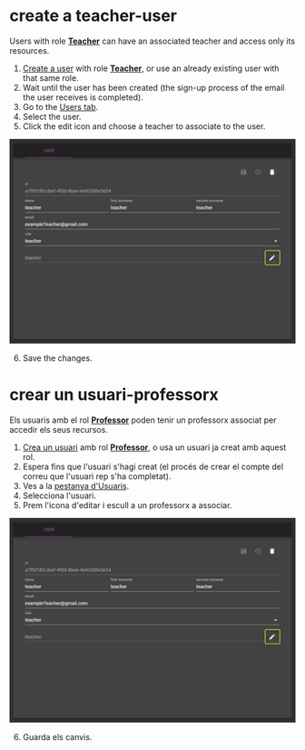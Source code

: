 # create a teacher-user
Users with role [**Teacher**](../basics/roles.md#teacher) can have an associated teacher and access only its resources.

1. [Create a user](create-a-user.md#create-a-user) with role [**Teacher**](../basics/roles.md#teacher), or use an already existing user with that same role.
2. Wait until the user has been created (the sign-up process of the email the user receives is completed).
3. Go to the  [Users tab](https://c4.xamfra.net/app/home/users).
4. Select the user.
5. Click the edit icon and choose a teacher to associate to the user.


![how to edit the teacher associated to a user](/img/editing-user-teacher.png)

6. Save the changes.

# crear un usuari-professorx
Els usuaris amb el rol [**Professor**](../basics/roles.md#professor) poden tenir un professorx associat per accedir els seus recursos.

1. [Crea un usuari](create-a-user.md#crear-un-usuari) amb rol [**Professor**](../basics/roles.md#professor), o usa un usuari ja creat amb aquest rol.
2. Espera fins que l'usuari s'hagi creat (el procés de crear el compte del correu que l'usuari rep s'ha completat).
3. Ves a la [pestanya d'Usuaris](https://c4.xamfra.net/app/home/users).
4. Selecciona l'usuari.
5. Prem l'icona d'editar i escull a un professorx a associar.


![how to edit the teacher associated to a user](/img/editing-user-teacher.png)

6. Guarda els canvis.